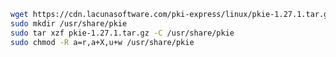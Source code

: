 ﻿```sh
wget https://cdn.lacunasoftware.com/pki-express/linux/pkie-1.27.1.tar.gz
sudo mkdir /usr/share/pkie
sudo tar xzf pkie-1.27.1.tar.gz -C /usr/share/pkie
sudo chmod -R a=r,a+X,u+w /usr/share/pkie
```
